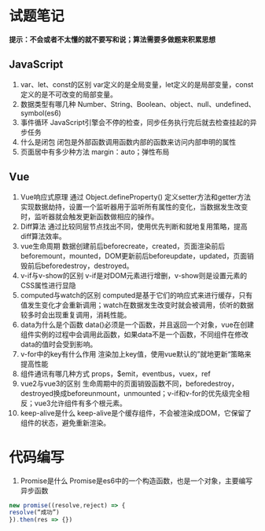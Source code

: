 # 试题笔记

**提示：不会或者不太懂的就不要写和说；算法需要多做题来积累思想**

## JavaScript

1. var、let、const的区别
var定义的是全局变量，let定义的是局部变量，const定义的是不可改变的局部变量。
2. 数据类型有哪几种
Number、String、Boolean、object、null、undefined、symbol(es6)
3. 事件循环
JavaScript引擎会不停的检查，同步任务执行完后就去检查挂起的异步任务
4. 什么是闭包
闭包是外部函数调用函数内部的函数来访问内部申明的属性
5. 页面居中有多少种方法
margin：auto；弹性布局

## Vue

1. Vue响应式原理
通过 Object.defineProperty() 定义setter方法和getter方法实现数据劫持，设置一个监听器用于监听所有属性的变化，当数据发生改变时，监听器就会触发更新函数做相应的操作。
2. Diff算法
通过比较同层节点找出不同，使用优先判断和就地复用策略，提高diff算法效率。
3. vue生命周期
数据创建前后beforecreate，created，页面渲染前后beforemount，mounted，DOM更新前后beforeupdate，updated，页面销毁前后beforedestroy，destroyed。
4. v-if与v-show的区别
v-if是对DOM元素进行增删，v-show则是设置元素的CSS属性进行显隐
5. computed与watch的区别
computed是基于它们的响应式来进行缓存，只有值发生变化才会重新调用；watch在数据发生改变时就会被调用，侦听的数据较多时会出现重复调用，消耗性能。
6. data为什么是个函数
data()必须是一个函数，并且返回一个对象，vue在创建组件实例的过程中会调用此函数，如果data不是一个函数，不同组件在修改data的值时会受到影响。
7. v-for中的key有什么作用
渲染加上key值，使用vue默认的”就地更新“策略来提高性能
8. 组件通讯有哪几种方式
props，$emit，eventbus，vuex，ref
9. vue2与vue3的区别
生命周期中的页面销毁函数不同，beforedestroy，destroyed换成beforeunmount，unmounted；v-if和v-for的优先级完全相反；vue3允许组件有多个根元素。
10. keep-alive是什么
keep-alive是个缓存组件，不会被渲染成DOM，它保留了组件的状态，避免重新渲染。


# 代码编写

1. Promise是什么
Promise是es6中的一个构造函数，也是一个对象，主要编写异步函数
```javascript
new promise((resolve,reject) => {
resolve(“成功”)
}).then(res => {})
```
